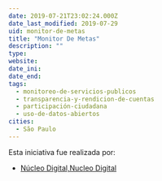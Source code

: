 ```yaml
---
date: 2019-07-21T23:02:24.000Z
date_last_modified: 2019-07-29
uid: monitor-de-metas
title: "Monitor De Metas"
description: ""
type: 
website: 
date_ini: 
date_end: 
tags:
  - monitoreo-de-servicios-publicos
  - transparencia-y-rendicion-de-cuentas
  - participación-ciudadana
  - uso-de-datos-abiertos
cities: 
  - São Paulo
---
```


Esta iniciativa fue realizada por:

- [Núcleo Digital,Nucleo Digital](/organizaciones/nucleo-digital-nucleo-digital)
